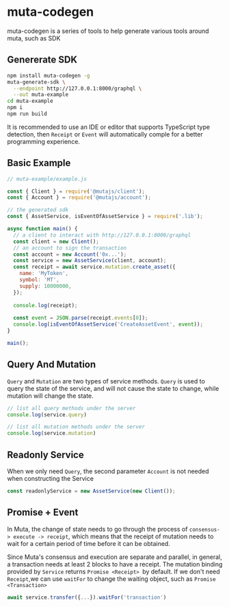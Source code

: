 # muta-codegen

muta-codegen is a series of tools to help generate various tools around muta, such as SDK

## Genererate SDK

```bash
npm install muta-codegen -g
muta-generate-sdk \
  --endpoint http://127.0.0.1:8000/graphql \
  --out muta-example
cd muta-example
npm i
npm run build
```

It is recommended to use an IDE or editor that supports TypeScript type detection, then `Receipt` or `Event` will automatically comple for a better programming experience.

## Basic Example

```javascript
// muta-example/example.js

const { Client } = require('@mutajs/client');
const { Account } = require('@mutajs/account');

// the generated sdk
const { AssetService, isEventOfAssetService } = require('.lib');

async function main() {
  // a client to interact with http://127.0.0.1:8000/graphql
  const client = new Client();
  // an account to sign the transaction
  const account = new Account('0x...');
  const service = new AssetService(client, account);
  const receipt = await service.mutation.create_asset({
    name: 'MyToken',
    symbol: 'MT',
    supply: 10000000,
  });
  
  console.log(receipt);
  
  const event = JSON.parse(receipt.events[0]);
  console.log(isEventOfAssetService('CreateAssetEvent', event));
}

main();
```

## Query And Mutation

`Query` and `Mutation` are two types of service methods. `Query` is used to query the state of the service, and will not cause the state to change, while mutation will change the state.

```javascript
// list all query methods under the server
console.log(service.query) 

// list all mutation methods under the server
console.log(service.mutation)
```

## Readonly Service

When we only need `Query`, the second parameter `Account` is not needed when constructing the Service

```javascript
const readonlyService = new AssetService(new Client());
```

## Promise + Event

In Muta, the change of state needs to go through the process of `consensus-> execute -> receipt`, which means that the receipt of mutation needs to wait for a certain period of time before it can be obtained.

Since Muta's consensus and execution are separate and parallel, in general, a transaction needs at least 2 blocks to have a receipt. The mutation binding provided by `Service` returns `Promise <Receipt> `by default. If we don't need `Receipt`,we can use `waitFor` to change the waiting object, such as `Promise <Transaction>`

```javascript
await service.transfer({...}).waitFor('transaction')
```




